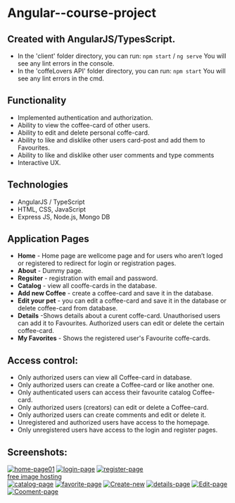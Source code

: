 # Angular--course-project
## Created with AngularJS/TypesScript.


- In the 'client' folder directory, you can run: `npm start` / `ng serve`
You will  see any lint errors in the console.
- In the 'coffeLovers API' folder directory, you can run: `npm start`
You will  see any lint errors in the cmd.

## Functionality
* Implemented authentication and authorization.
* Ability to  view the coffee-card of other users.
* Ability to edit and delete personal coffe-card.
* Ability to like and disklike other users card-post and add them to Favourites.
* Ability to like and disklike other user comments and type comments
* Interactive UX.

## Technologies
* AngularJS / TypeScript
* HTML, CSS, JavaScript
* Еxpress JS, Node.js, Mongo DB 

## Application Pages
* **Home** - Home page are wellcome page and  for users who aren’t loged or registered to redirect for login or registration pages.
* **About** - Dummy page.
* **Regsiter** - registration with email and password.
* **Catalog** - view all cooffe-cards in the database.
* **Add new Coffee** - create a coffee-card and save it in the database.
* **Edit your pet** - you can edit a coffee-card and save it in the database or delete coffee-card from database.
* **Details** -Shows details about a curent coffe-card. Unauthorised users can add it to Favourites. Authorized users can edit or delete the certain coffee-card. 
* **My Favorites** - Shows the registered user's Favourite coffe-cards. 


## Access control:

* Only authorized users can view all Coffee-card in database.
* Only authorized users can create a Coffee-card or like another one.
* Only authenticated users can access their favourite catalog Coffee-card.
* Only authorized users (creators) can edit or delete a Coffee-card.
* Only authorized users can create comments and  edit or delete it.
* Unregistered and authorized users have access to the homepage.
* Only unregistered users have access to the login and register pages.

## Screenshots:

<a href="https://ibb.co/Hx5hb67"><img src="https://i.ibb.co/KLTKfd6/home-page01.jpg" alt="home-page01" border="0"></a>
<a href="https://ibb.co/sRWwCkC"><img src="https://i.ibb.co/8sY5bTb/login-page.jpg" alt="login-page" border="0"></a>
<a href="https://ibb.co/KyjMTgK"><img src="https://i.ibb.co/pXvtYTh/register-page.jpg" alt="register-page" border="0"></a><br /><a target='_blank' href='https://imgbb.com/'>free image hosting</a><br />
<a href="https://ibb.co/VmhpQ1d"><img src="https://i.ibb.co/WtdpPhQ/catalog-page.jpg" alt="catalog-page" border="0"></a>
<a href="https://ibb.co/X4y6PDg"><img src="https://i.ibb.co/268RrSQ/favorite-page.jpg" alt="favorite-page" border="0"></a>
<a href="https://ibb.co/Xb2dJ4r"><img src="https://i.ibb.co/f21K0Sz/Create-new.jpg" alt="Create-new" border="0"></a>
<a href="https://ibb.co/tqDP2HR"><img src="https://i.ibb.co/F5zqYhp/details-page.jpg" alt="details-page" border="0"></a>
<a href="https://ibb.co/vx0hYJw"><img src="https://i.ibb.co/1fFM69v/Edit-page.jpg" alt="Edit-page" border="0"></a>
<a href="https://ibb.co/cLrrVbN"><img src="https://i.ibb.co/9trrSwq/Cooment-page.jpg" alt="Cooment-page" border="0"></a>





